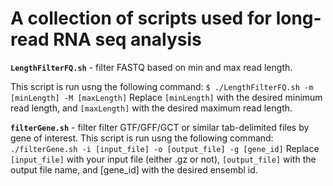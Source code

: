 # A collection of scripts used for long-read RNA seq analysis
**`LengthFilterFQ.sh`** - filter FASTQ based on min and max read length.

This script is run usng the following command: `$ ./LengthFilterFQ.sh -m [minLength] -M [maxLength]` 
Replace `[minLength]` with the desired minimum read length, and `[maxLength]` with the desired maximum read length.


**`filterGene.sh`** - filter filter GTF/GFF/GCT or similar tab-delimited files by gene of interest.
This script is run usng the following command: `./filterGene.sh -i [input_file] -o [output_file] -g [gene_id]` 
Replace `[input_file]` with your input file (either .gz or not), `[output_file]` with the output file name, and [gene_id] with the desired ensembl id.
